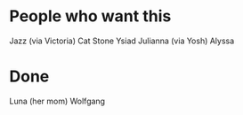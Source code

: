 # People who want this

Jazz (via Victoria)
Cat Stone
Ysiad
Julianna (via Yosh)
Alyssa


# Done
Luna (her mom)
Wolfgang
